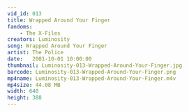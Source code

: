 ```yaml
---
vid_id: 013
title: Wrapped Around Your Finger
fandoms:
    - The X-Files
creators: Luminosity
song: Wrapped Around Your Finger
artist: The Police
date:   2001-10-01 10:00:00
thumbnail: Luminosity-013-Wrapped-Around-Your-Finger.jpg
barcode: Luminosity-013-Wrapped-Around-Your-Finger.png
mp4name: Luminosity-013-Wrapped-Around-Your-Finger.m4v
mp4size: 44.08 MB
width: 640
height: 388
---
```



  